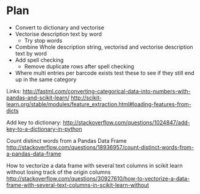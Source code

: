 # Plan

- Convert to dictionary and vectorise
- Vectorise description text by word
	- Try stop words
- Combine Whole description string, vectorisd and vectorise description text by word
- Add spell checking
	- Remove duplicate rows after spell checking
- Where multi entries per barcode exists test these to see if they still end up in the same category

Links:
http://fastml.com/converting-categorical-data-into-numbers-with-pandas-and-scikit-learn/
http://scikit-learn.org/stable/modules/feature_extraction.html#loading-features-from-dicts

Add key to dictionary:
http://stackoverflow.com/questions/1024847/add-key-to-a-dictionary-in-python

Count distinct words from a Pandas Data Frame
http://stackoverflow.com/questions/18936957/count-distinct-words-from-a-pandas-data-frame

How to vectorize a data frame with several text columns in scikit learn without losing track of the origin columns
http://stackoverflow.com/questions/30927610/how-to-vectorize-a-data-frame-with-several-text-columns-in-scikit-learn-without